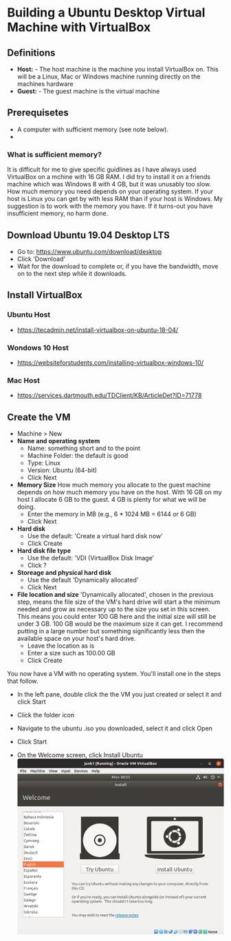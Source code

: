# Building a Ubuntu Desktop Virtual Machine with VirtualBox

## Definitions
- **Host:** - The host machine is the machine you install VirtualBox on. This will be a Linux, Mac or Windows machine running directly on the machines hardware
- **Guest:** - The guest machine is the virtual machine


## Prerequisetes
- A computer with sufficient memory (see note below). 
- 


### What is sufficient memory?
It is difficult for me to give specific guidlines as I have always used VirtualBox on a mchine with 16 GB RAM. I did try to install it on a friends machine which was Windows 8 with 4 GB, but it was unusably too slow. How much memory you need depends on your operating system. If your host is Linux you can get by with less RAM than if your host is Windows. My suggestion is to work with the memory you have. If it turns-out you have insufficient memory, no harm done.

## Download Ubuntu 19.04 Desktop LTS
- Go to: https://www.ubuntu.com/download/desktop
- Click 'Download'
- Wait for the download to complete or, if you have the bandwidth, move on to the next step while it downloads.

## Install VirtualBox
### Ubuntu Host
- https://tecadmin.net/install-virtualbox-on-ubuntu-18-04/

### Wondows 10 Host
- https://websiteforstudents.com/installing-virtualbox-windows-10/

### Mac Host
- https://services.dartmouth.edu/TDClient/KB/ArticleDet?ID=71778



## Create the VM
- Machine > New
- **Name and operating system**
  - Name: something short and to the point
  - Machine Folder: the default is good
  - Type: Linux
  - Version: Ubuntu (64-bit)
  - Click Next
- **Memory Size**
  How much memory you allocate to the guest machine depends on how much memory you have on the host. With 16 GB on my host I allocate 6 GB to the guest. 4 GB is plenty for what we will be doing.
  - Enter the memory in MB (e.g., 6 * 1024 MB = 6144 or 6 GB)
  - Click Next
- **Hard disk**
  - Use the default: 'Create a virtual hard disk now'
  - Click Create
- **Hard disk file type**
  - Use the default: 'VDI (VirtualBox Disk Image'
  - Click ?
- **Storeage and physical hard disk**
  - Use the default 'Dynamically allocated'
  - Click Next
- **File location and size**
  'Dynamically allocated', chosen in the previous step, means the file size of the VM's hard drive will start a the minimum needed and grow as necessary up to the size you set in this screen. This means you could enter 100 GB here and the initial size will still be under 3 GB. 100 GB would be the maximum size it can get. I recommend putting in a large number but something significantly less then the available space on your host's hard drive.
  - Leave the location as is
  - Enter a size such as 100.00 GB
  - Click Create

You now have a VM with no operating system. You'll install one in the steps that follow.

- In the left pane, double click the the VM you just created or select it and click Start
- Click the folder icon
- Navigate to the ubuntu .iso you downloaded, select it and click Open
- Click Start

- On the Welcome screen, click Install Ubuntu
![welcome screen](resources/create-ubuntu-vm/welcome.png)





  


